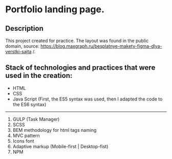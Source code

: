 # Portfolio landing page.
## Description
This project created for practice. The layout was found in the public domain, source: https://blog.maxgraph.ru/besplatnye-makety-figma-dlya-verstki-sajta /.
## Stack of technologies and practices that were used in the creation:
- HTML
- CSS
- Java Script (First, the ES5 syntax was used, then I adapted the code to the ES6 syntax)

---

1. GULP (Task Manager)
2. SCSS
3. BEM methodology for html tags naming
4. MVC pattern
5. Icons font
6. Adaptive markup (Mobile-first | Desktop-fist)  
7. NPM
